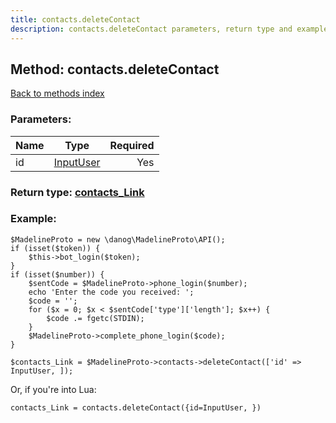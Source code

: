 ```yaml
---
title: contacts.deleteContact
description: contacts.deleteContact parameters, return type and example
---
```

## Method: contacts.deleteContact  
[Back to methods index](index.md)


### Parameters:

| Name     |    Type       | Required |
|----------|:-------------:|---------:|
|id|[InputUser](../types/InputUser.md) | Yes|


### Return type: [contacts\_Link](../types/contacts_Link.md)

### Example:


```
$MadelineProto = new \danog\MadelineProto\API();
if (isset($token)) {
    $this->bot_login($token);
}
if (isset($number)) {
    $sentCode = $MadelineProto->phone_login($number);
    echo 'Enter the code you received: ';
    $code = '';
    for ($x = 0; $x < $sentCode['type']['length']; $x++) {
        $code .= fgetc(STDIN);
    }
    $MadelineProto->complete_phone_login($code);
}

$contacts_Link = $MadelineProto->contacts->deleteContact(['id' => InputUser, ]);
```

Or, if you're into Lua:

```
contacts_Link = contacts.deleteContact({id=InputUser, })
```

